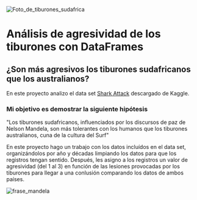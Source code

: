![Foto_de_tiburones_sudafrica](https://raw.githubusercontent.com/agalvezcorell/pandas-shark-project/master/input/portada.jpg)

# Análisis de agresividad de los tiburones con DataFrames

## ¿Son más agresivos los tiburones sudafricanos que los australianos?

En este proyecto analizo el data set [Shark Attack](https://www.kaggle.com/teajay/global-shark-attacks/version/1) descargado de Kaggle.

### Mi objetivo es demostrar la siguiente hipótesis

"Los tiburones sudafricanos, influenciados por los discursos de paz de Nelson Mandela, son más tolerantes con los humanos que los tiburones australianos, cuna de la cultura del Surf"

En este proyecto hago un trabajo con los datos incluídos en el data set, organizándolos por año y décadas limpiando los datos para que los registros tengan sentido. Después, les asigno a los registros un valor de agresividad (del 1 al 3) en función de las lesiones provocadas por los tiburones para llegar a una conlusión comparando los datos de ambos países.


![frase_mandela](https://raw.githubusercontent.com/agalvezcorell/pandas-shark-project/master/input/Frases-de-Nelson-Mandela-6.jpg)